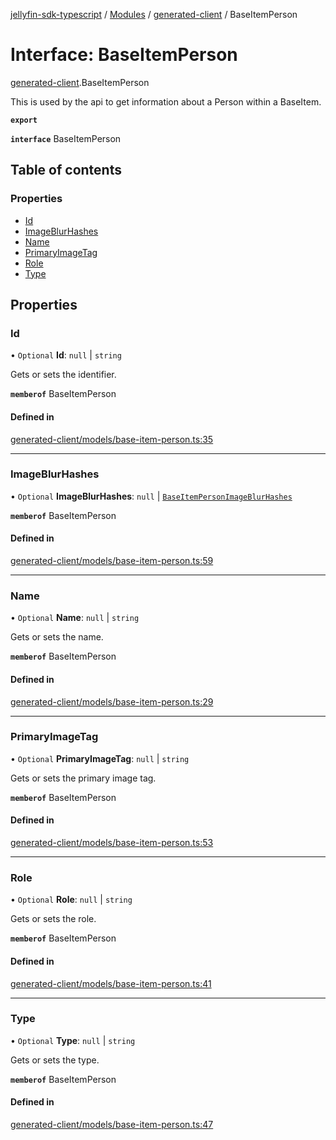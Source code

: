 [jellyfin-sdk-typescript](../README.md) / [Modules](../modules.md) / [generated-client](../modules/generated_client.md) / BaseItemPerson

# Interface: BaseItemPerson

[generated-client](../modules/generated_client.md).BaseItemPerson

This is used by the api to get information about a Person within a BaseItem.

**`export`**

**`interface`** BaseItemPerson

## Table of contents

### Properties

- [Id](generated_client.BaseItemPerson.md#id)
- [ImageBlurHashes](generated_client.BaseItemPerson.md#imageblurhashes)
- [Name](generated_client.BaseItemPerson.md#name)
- [PrimaryImageTag](generated_client.BaseItemPerson.md#primaryimagetag)
- [Role](generated_client.BaseItemPerson.md#role)
- [Type](generated_client.BaseItemPerson.md#type)

## Properties

### Id

• `Optional` **Id**: ``null`` \| `string`

Gets or sets the identifier.

**`memberof`** BaseItemPerson

#### Defined in

[generated-client/models/base-item-person.ts:35](https://github.com/thornbill/jellyfin-sdk-typescript/blob/e430881/src/generated-client/models/base-item-person.ts#L35)

___

### ImageBlurHashes

• `Optional` **ImageBlurHashes**: ``null`` \| [`BaseItemPersonImageBlurHashes`](generated_client.BaseItemPersonImageBlurHashes.md)

**`memberof`** BaseItemPerson

#### Defined in

[generated-client/models/base-item-person.ts:59](https://github.com/thornbill/jellyfin-sdk-typescript/blob/e430881/src/generated-client/models/base-item-person.ts#L59)

___

### Name

• `Optional` **Name**: ``null`` \| `string`

Gets or sets the name.

**`memberof`** BaseItemPerson

#### Defined in

[generated-client/models/base-item-person.ts:29](https://github.com/thornbill/jellyfin-sdk-typescript/blob/e430881/src/generated-client/models/base-item-person.ts#L29)

___

### PrimaryImageTag

• `Optional` **PrimaryImageTag**: ``null`` \| `string`

Gets or sets the primary image tag.

**`memberof`** BaseItemPerson

#### Defined in

[generated-client/models/base-item-person.ts:53](https://github.com/thornbill/jellyfin-sdk-typescript/blob/e430881/src/generated-client/models/base-item-person.ts#L53)

___

### Role

• `Optional` **Role**: ``null`` \| `string`

Gets or sets the role.

**`memberof`** BaseItemPerson

#### Defined in

[generated-client/models/base-item-person.ts:41](https://github.com/thornbill/jellyfin-sdk-typescript/blob/e430881/src/generated-client/models/base-item-person.ts#L41)

___

### Type

• `Optional` **Type**: ``null`` \| `string`

Gets or sets the type.

**`memberof`** BaseItemPerson

#### Defined in

[generated-client/models/base-item-person.ts:47](https://github.com/thornbill/jellyfin-sdk-typescript/blob/e430881/src/generated-client/models/base-item-person.ts#L47)
